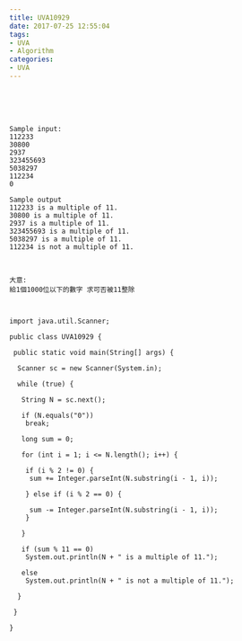 ```yaml
---
title: UVA10929
date: 2017-07-25 12:55:04
tags:
- UVA
- Algorithm
categories:
- UVA
---
```






 <br /> <br /> <br />

<!-- more -->

	Sample input:
	112233
	30800
	2937
	323455693
	5038297
	112234
	0

	Sample output
	112233 is a multiple of 11.
	30800 is a multiple of 11.
	2937 is a multiple of 11.
	323455693 is a multiple of 11.
	5038297 is a multiple of 11.
	112234 is not a multiple of 11.



	大意:
	給1個1000位以下的數字 求可否被11整除



	import java.util.Scanner;

	public class UVA10929 {

	 public static void main(String[] args) {

	  Scanner sc = new Scanner(System.in);

	  while (true) {

	   String N = sc.next();

	   if (N.equals("0"))
		break;

	   long sum = 0;

	   for (int i = 1; i <= N.length(); i++) {

		if (i % 2 != 0) {
		 sum += Integer.parseInt(N.substring(i - 1, i));

		} else if (i % 2 == 0) {

		 sum -= Integer.parseInt(N.substring(i - 1, i));
		}

	   }

	   if (sum % 11 == 0)
		System.out.println(N + " is a multiple of 11.");

	   else
		System.out.println(N + " is not a multiple of 11.");

	  }

	 }

	}
</br>

